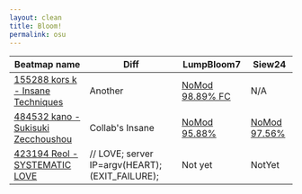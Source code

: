 ```yaml
---
layout: clean
title: Bloom!
permalink: osu
---
```


| Beatmap name                                                                            | Diff                                           | LumpBloom7                                              | Siew24                                              |
| --------------------------------------------------------------------------------------- | ---------------------------------------------- | ------------------------------------------------------- | --------------------------------------------------- |
| [155288 kors k - Insane Techniques](https://osu.ppy.sh/beatmapsets/155288#osu/380969)   | Another                                        | [NoMod 98.89% FC](/assets/img/osuChallenge/1/Bloom.jpg) | N/A                                                 |
| [484532 kano - Sukisuki Zecchoushou](https://osu.ppy.sh/beatmapsets/484532#osu/1220665) | Collab's Insane                                | [NoMod 95.88%](/assets/img/osuChallenge/2/Bloom.jpg)    | [NoMod 97.56%](/assets/img/osuChallenge/2/Siew.jpg) |
| [423194 Reol - SYSTEMATIC LOVE](https://osu.ppy.sh/beatmapsets/423194#osu/914570)       | // LOVE; server IP=argv(HEART);(EXIT_FAILURE); | Not yet                                                 | NotYet                                              |